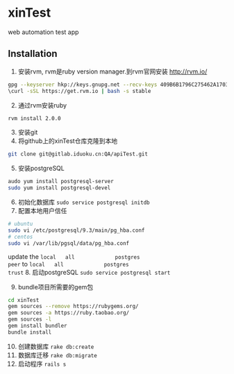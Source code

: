 # xinTest

web automation test app

## Installation

1. 安装rvm, rvm是ruby version manager.到rvm官网安装 http://rvm.io/
  ```bash
  gpg --keyserver hkp://keys.gnupg.net --recv-keys 409B6B1796C275462A1703113804BB82D39DC0E3
  \curl -sSL https://get.rvm.io | bash -s stable
  ```

2. 通过rvm安装ruby
  ```bash
  rvm install 2.0.0
  ```

3. 安装git
4. 将github上的xinTest仓库克隆到本地
  ```bash
  git clone git@gitlab.iduoku.cn:QA/apiTest.git
  ```
5. 安装postgreSQL
  ```sh
  audo yum install postgresql-server
  sudo yum install postgresql-devel
  ```

6. 初始化数据库 `sudo service postgresql initdb`
7. 配置本地用户信任
  ```sh
  # ubuntu
  sudo vi /etc/postgresql/9.3/main/pg_hba.conf
  # centos
  sudo vi /var/lib/pgsql/data/pg_hba.conf
  ```
  update the `local   all             postgres                                peer` to `local   all             postgres                                trust`
8. 启动postgreSQL `sudo service postgresql start`

9. bundle项目所需要的gem包
  ```bash
  cd xinTest
  gem sources --remove https://rubygems.org/
  gem sources -a https://ruby.taobao.org/
  gem sources -l
  gem install bundler
  bundle install
  ```

10. 创建数据库 `rake db:create`
11. 数据库迁移 `rake db:migrate`
12. 启动程序 `rails s`

